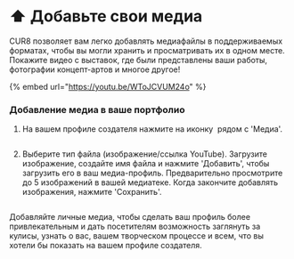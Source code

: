 # ⬆️ Добавьте свои медиа

CUR8 позволяет вам легко добавлять медиафайлы в поддерживаемых форматах, чтобы вы могли хранить и просматривать их в одном месте. Покажите видео с выставок, где были представлены ваши работы, фотографии концепт-артов и многое другое!&#x20;

{% embed url="https://youtu.be/WToJCVUM24o" %}

### Добавление медиа в ваше портфолио

1. На вашем профиле создателя нажмите на иконку <img src="../.gitbook/assets/Screenshot 2024-07-09 at 14.25.39.png" alt="" data-size="line"> рядом с 'Медиа'.

<figure><img src="../.gitbook/assets/Screenshot 2025-03-11 at 11.08.39.png" alt=""><figcaption></figcaption></figure>

2. Выберите тип файла (изображение/ссылка YouTube). Загрузите изображение, создайте имя файла и нажмите 'Добавить', чтобы загрузить его в ваш медиа-профиль. Предварительно просмотрите до 5 изображений в вашей медиатеке. Когда закончите добавлять изображения, нажмите 'Сохранить'.

<figure><img src="../.gitbook/assets/Screenshot 2025-03-11 at 11.09.34.png" alt=""><figcaption></figcaption></figure>

Добавляйте личные медиа, чтобы сделать ваш профиль более привлекательным и дать посетителям возможность заглянуть за кулисы, узнать о вас, вашем творческом процессе и всем, что вы хотели бы показать на вашем профиле создателя.